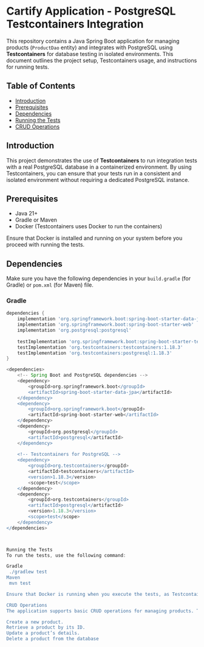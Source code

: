 # Cartify Application - PostgreSQL Testcontainers Integration

This repository contains a Java Spring Boot application for managing products (`ProductDao` entity) and integrates with PostgreSQL using **Testcontainers** for database testing in isolated environments. This document outlines the project setup, Testcontainers usage, and instructions for running tests.

## Table of Contents

- [Introduction](#introduction)
- [Prerequisites](#prerequisites)
- [Dependencies](#dependencies)
- [Running the Tests](#running-the-tests)
- [CRUD Operations](#crud-operations)


## Introduction

This project demonstrates the use of **Testcontainers** to run integration tests with a real PostgreSQL database in a containerized environment. By using Testcontainers, you can ensure that your tests run in a consistent and isolated environment without requiring a dedicated PostgreSQL instance.

## Prerequisites

- Java 21+
- Gradle or Maven
- Docker (Testcontainers uses Docker to run the containers)

Ensure that Docker is installed and running on your system before you proceed with running the tests.


## Dependencies

Make sure you have the following dependencies in your `build.gradle` (for Gradle) or `pom.xml` (for Maven) file.

### Gradle

```groovy
dependencies {
    implementation 'org.springframework.boot:spring-boot-starter-data-jpa'
    implementation 'org.springframework.boot:spring-boot-starter-web'
    implementation 'org.postgresql:postgresql'
    
    testImplementation 'org.springframework.boot:spring-boot-starter-test'
    testImplementation 'org.testcontainers:testcontainers:1.18.3'
    testImplementation 'org.testcontainers:postgresql:1.18.3'
}

<dependencies>
    <!-- Spring Boot and PostgreSQL dependencies -->
    <dependency>
        <groupId>org.springframework.boot</groupId>
        <artifactId>spring-boot-starter-data-jpa</artifactId>
    </dependency>
    <dependency>
        <groupId>org.springframework.boot</groupId>
        <artifactId>spring-boot-starter-web</artifactId>
    </dependency>
    <dependency>
        <groupId>org.postgresql</groupId>
        <artifactId>postgresql</artifactId>
    </dependency>
    
    <!-- Testcontainers for PostgreSQL -->
    <dependency>
        <groupId>org.testcontainers</groupId>
        <artifactId>testcontainers</artifactId>
        <version>1.18.3</version>
        <scope>test</scope>
    </dependency>
    <dependency>
        <groupId>org.testcontainers</groupId>
        <artifactId>postgresql</artifactId>
        <version>1.18.3</version>
        <scope>test</scope>
    </dependency>
</dependencies>



Running the Tests
To run the tests, use the following command:

Gradle
 ./gradlew test 
Maven
 mvn test

Ensure that Docker is running when you execute the tests, as Testcontainers requires it to start the PostgreSQL container.

CRUD Operations
The application supports basic CRUD operations for managing products. These operations are tested in the integration test class:

Create a new product.
Retrieve a product by its ID.
Update a product’s details.
Delete a product from the database

